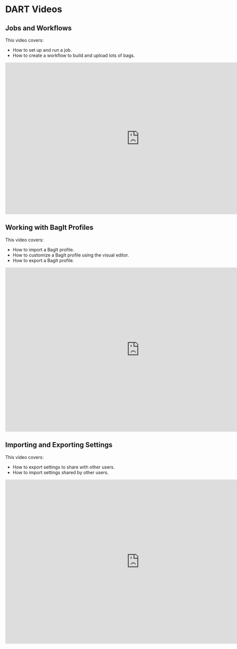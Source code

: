 # DART Videos

## Jobs and Workflows

This video covers:

* How to set up and run a job.
* How to create a workflow to build and upload lots of bags.

<iframe width="845" height="479" src="https://www.youtube.com/embed/_ga9XfuyO-I" frameborder="0" allow="accelerometer; autoplay; clipboard-write; encrypted-media; gyroscope; picture-in-picture" allowfullscreen></iframe>

## Working with BagIt Profiles

This video covers:

* How to import a BagIt profile.
* How to customize a BagIt profile using the visual editor.
* How to export a BagIt profile.

<iframe width="845" height="518" src="https://www.youtube.com/embed/qnFFlRhlfCA" frameborder="0" allow="accelerometer; autoplay; clipboard-write; encrypted-media; gyroscope; picture-in-picture" allowfullscreen></iframe>

## Importing and Exporting Settings

This video covers:

* How to export settings to share with other users.
* How to import settings shared by other users.

<iframe width="845" height="518" src="https://www.youtube.com/embed/GcJptP4h4IM" frameborder="0" allow="accelerometer; autoplay; clipboard-write; encrypted-media; gyroscope; picture-in-picture" allowfullscreen></iframe>
